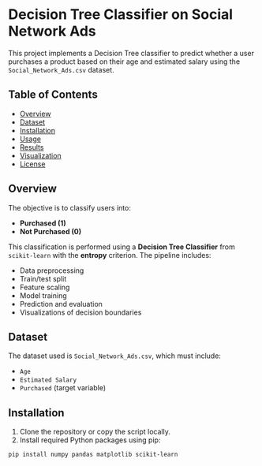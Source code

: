# Decision Tree Classifier on Social Network Ads

This project implements a Decision Tree classifier to predict whether a user purchases a product based on their age and estimated salary using the `Social_Network_Ads.csv` dataset.

## Table of Contents

- [Overview](#overview)
- [Dataset](#dataset)
- [Installation](#installation)
- [Usage](#usage)
- [Results](#results)
- [Visualization](#visualization)
- [License](#license)

## Overview

The objective is to classify users into:
- **Purchased (1)**
- **Not Purchased (0)**

This classification is performed using a **Decision Tree Classifier** from `scikit-learn` with the **entropy** criterion. The pipeline includes:
- Data preprocessing
- Train/test split
- Feature scaling
- Model training
- Prediction and evaluation
- Visualizations of decision boundaries

## Dataset

The dataset used is `Social_Network_Ads.csv`, which must include:
- `Age`
- `Estimated Salary`
- `Purchased` (target variable)

## Installation

1. Clone the repository or copy the script locally.
2. Install required Python packages using pip:

```bash
pip install numpy pandas matplotlib scikit-learn
